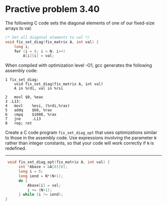 # Practive  problem 3.40

The following C code sets the diagonal elements of one of our fixed-size arrays to val:

```c
/* Set all diagonal elements to val */
void fix_set_diag(fix_matrix A, int val) {
    long i;
    for (i = 0; i < N; i++)
        A[i][i] = val;

```

When compiled with optimization level -O1, gcc generates the following assembly code:

```assembly
1 fix_set_diag:
	void fix_set_diag(fix_matrix A, int val)
	A in %rdi, val in %rsi

2   movl $0, %eax
3 .L13:
4   movl    %esi, (%rdi,%rax)
5   addq    $68, %rax
6   cmpq    $1088, %rax
7   jne     .L13
8   rep; ret
```

Create a C code program ```fix_set_diag_opt``` that uses optimizations similar to those in the assembly code. Use expressions involving the parameter ```N``` rather than integer constants, so that your code will work correctly if ```N``` is redefined.

***

```c
 void fix_set_diag_opt(fix_matrix A, int val) {
      int *Abase = &A[0][0];
      long i = 0;
      long iend = N*(N+1);
      do {
          Abase[i] = val;
          i += (N+1);
      } while (i != iend);
}
```

